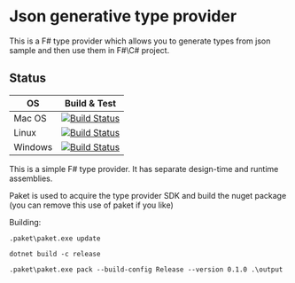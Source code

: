 # Json generative type provider

This is a F# type provider which allows you to generate types from json sample and then use them in F#\C# project.

## Status

| OS      | Build & Test |
|---------|--------------|
| Mac OS  | [![Build Status](https://dev.azure.com/JsonProvider/JsonProvider/_apis/build/status/Liminiens.json-provider)](https://dev.azure.com/JsonProvider/JsonProvider/_build/latest?definitionId=1&branchName=master&jobname=macOS_10_13) |
| Linux   | [![Build Status](https://dev.azure.com/JsonProvider/JsonProvider/_apis/build/status/Liminiens.json-provider)](https://dev.azure.com/JsonProvider/JsonProvider/_build/latest?definitionId=1&branchName=master&jobname=ubuntu_16_04) |
| Windows | [![Build Status](https://dev.azure.com/JsonProvider/JsonProvider/_apis/build/status/Liminiens.json-provider)](https://dev.azure.com/JsonProvider/JsonProvider/_build/latest?definitionId=1&branchName=master&jobname=vs2017_win2016) |

This is a simple F# type provider.  It has separate design-time and runtime assemblies.

Paket is used to acquire the type provider SDK and build the nuget package (you can remove this use of paket if you like)

Building:

    .paket\paket.exe update

    dotnet build -c release
    
    .paket\paket.exe pack --build-config Release --version 0.1.0 .\output
